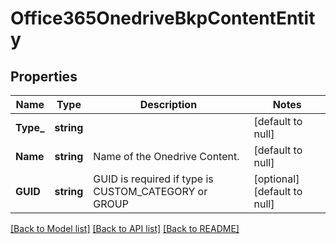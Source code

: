 # Office365OnedriveBkpContentEntity

## Properties
Name | Type | Description | Notes
------------ | ------------- | ------------- | -------------
**Type_** | **string** |  | [default to null]
**Name** | **string** | Name of the Onedrive Content. | [default to null]
**GUID** | **string** | GUID is required if type is CUSTOM_CATEGORY or GROUP | [optional] [default to null]

[[Back to Model list]](../README.md#documentation-for-models) [[Back to API list]](../README.md#documentation-for-api-endpoints) [[Back to README]](../README.md)

